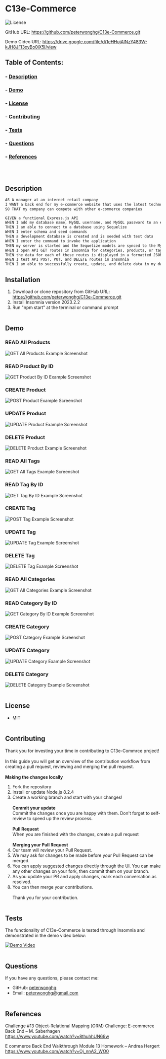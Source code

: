 # C13e-Commerce


![License](https://img.shields.io/badge/License-MIT-blue.svg)

GitHub URL: https://github.com/peterwonghg/C13e-Commerce.git

Demo Cideo URL: https://drive.google.com/file/d/1eHHujAINzY483W-kJH8JFI3xyBo0iX5I/view

## Table of Contents:
### - [Description](#description)
### - [Demo](#demo)
### - [License](#license)
### - [Contributing](#contributing)
### - [Tests](#tests)
### - [Questions](#questions)
### - [References](#references)
<br><br>

## Description
```md
AS A manager at an internet retail company
I WANT a back end for my e-commerce website that uses the latest technologies
SO THAT my company can compete with other e-commerce companies
```

```md
GIVEN a functional Express.js API
WHEN I add my database name, MySQL username, and MySQL password to an environment variable file
THEN I am able to connect to a database using Sequelize
WHEN I enter schema and seed commands
THEN a development database is created and is seeded with test data
WHEN I enter the command to invoke the application
THEN my server is started and the Sequelize models are synced to the MySQL database
WHEN I open API GET routes in Insomnia for categories, products, or tags
THEN the data for each of these routes is displayed in a formatted JSON
WHEN I test API POST, PUT, and DELETE routes in Insomnia
THEN I am able to successfully create, update, and delete data in my database
```

## Installation

1. Download or clone repository from GitHub URL: https://github.com/peterwonghg/C13e-Commerce.git
2. Install Insomnia version 2023.2.2
3. Run "npm start" at the terminal or command prompt<br><br>


## Demo

### READ All Products
![GET All Products Example Screenshot](./assets/images/01.png)

### READ Product By ID
![GET Product By ID Example Screenshot](./assets/02.png)

### CREATE Product
![POST Product Example Screenshot](./assets/03.png)

### UPDATE Product
![UPDATE Product Example Screenshot](./assets/04.png)

### DELETE Product
![DELETE Product Example Screenshot](./assets/05.png)

### READ All Tags
![GET All Tags Example Screenshot](./assets/06.png)

### READ Tag By ID
![GET Tag By ID Example Screenshot](./assets/07.png)

### CREATE Tag
![POST Tag Example Screenshot](./assets/08.png)

### UPDATE Tag
![UPDATE Tag Example Screenshot](./assets/09.png)

### DELETE Tag
![DELETE Tag Example Screenshot](./assets/10.png)

### READ All Categories
![GET All Categories Example Screenshot](./assets/11.png)

### READ Category By ID
![GET Category By ID Example Screenshot](./assets/12.png)

### CREATE Category
![POST Category Example Screenshot](./assets/13.png)

### UPDATE Category
![UPDATE Category Example Screenshot](./assets/14.png)

### DELETE Category
![DELETE Category Example Screenshot](./assets/15.png)
<br><br>

## License
- MIT
<br><br>

## Contributing
Thank you for investing your time in contributing to C13e-Commrce project!<br><br>
In this guide you will get an overview of the contribution workflow from creating a pull request, reviewing and merging the pull request.<br><br>
<b>Making the changes locally</b><br>
1. Fork the repository<br>
2. Install or update Node.js 8.2.4<br>
3. Create a working branch and start with your changes!<br><br>
<b>Commit your update</b><br>
Commit the changes once you are happy with them.  Don't forget to self-review to speed up the review process.<br><br>
<b>Pull Request</b><br>
When you are finished with the changes, create a pull request<br><br>
<b>Merging your Pull Request</b><br>
1. Our team will review your Pull Request.<br>
2. We may ask for changes to be made before your Pull Request can be merged.<br>
3. You can apply suggested changes directly through the UI.  You can make any other changes on your fork, then commit them on your branch.<br>
4. As you update your PR and apply changes, mark each conversation as resolved.<br>
5. You can then merge your contributions.<br><br>
Thank you for your contribution.<br><br>

## Tests
The functionality of C13e-Commerce is tested through Insomnia and demonstrated in the demo video below:

[![Demo Video](./assets/play.png)](https://drive.google.com/file/d/1eHHujAINzY483W-kJH8JFI3xyBo0iX5I/view)
<br><br>

## Questions
If you have any questions, please contact me:
- GitHub: [peterwonghg](https://github.com/peterwonghg)
- Email: peterwonghg@gmail.com
<br><br>

## References
Challenge #13 Object-Relational Mapping (ORM) Challenge: E-commerce Back End – M. Saberhagen<br>
https://www.youtube.com/watch?v=8thuhhUN69w

E commerce Back End Walkthrough Module 13 Homework – Andrea Hergert<br>
https://www.youtube.com/watch?v=Oj_nnA2_WO0

